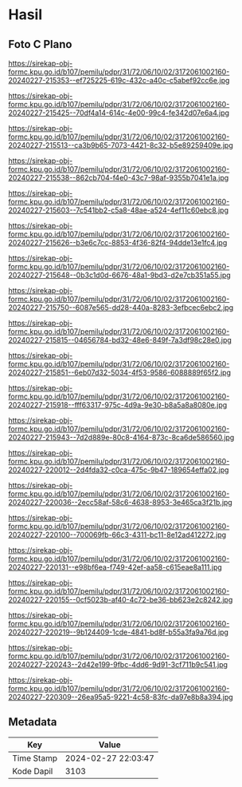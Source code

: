 # Hasil

## Foto C Plano

https://sirekap-obj-formc.kpu.go.id/b107/pemilu/pdpr/31/72/06/10/02/3172061002160-20240227-215353--ef725225-619c-432c-a40c-c5abef92cc6e.jpg

https://sirekap-obj-formc.kpu.go.id/b107/pemilu/pdpr/31/72/06/10/02/3172061002160-20240227-215425--70df4a14-614c-4e00-99c4-fe342d07e6a4.jpg

https://sirekap-obj-formc.kpu.go.id/b107/pemilu/pdpr/31/72/06/10/02/3172061002160-20240227-215513--ca3b9b65-7073-4421-8c32-b5e89259409e.jpg

https://sirekap-obj-formc.kpu.go.id/b107/pemilu/pdpr/31/72/06/10/02/3172061002160-20240227-215538--862cb704-f4e0-43c7-98af-9355b7041e1a.jpg

https://sirekap-obj-formc.kpu.go.id/b107/pemilu/pdpr/31/72/06/10/02/3172061002160-20240227-215603--7c541bb2-c5a8-48ae-a524-4ef11c60ebc8.jpg

https://sirekap-obj-formc.kpu.go.id/b107/pemilu/pdpr/31/72/06/10/02/3172061002160-20240227-215626--b3e6c7cc-8853-4f36-82f4-94dde13e1fc4.jpg

https://sirekap-obj-formc.kpu.go.id/b107/pemilu/pdpr/31/72/06/10/02/3172061002160-20240227-215648--0b3c1d0d-6676-48a1-9bd3-d2e7cb351a55.jpg

https://sirekap-obj-formc.kpu.go.id/b107/pemilu/pdpr/31/72/06/10/02/3172061002160-20240227-215750--6087e565-dd28-440a-8283-3efbcec6ebc2.jpg

https://sirekap-obj-formc.kpu.go.id/b107/pemilu/pdpr/31/72/06/10/02/3172061002160-20240227-215815--04656784-bd32-48e6-849f-7a3df98c28e0.jpg

https://sirekap-obj-formc.kpu.go.id/b107/pemilu/pdpr/31/72/06/10/02/3172061002160-20240227-215851--6eb07d32-5034-4f53-9586-6088889f65f2.jpg

https://sirekap-obj-formc.kpu.go.id/b107/pemilu/pdpr/31/72/06/10/02/3172061002160-20240227-215918--fff63317-975c-4d9a-9e30-b8a5a8a8080e.jpg

https://sirekap-obj-formc.kpu.go.id/b107/pemilu/pdpr/31/72/06/10/02/3172061002160-20240227-215943--7d2d889e-80c8-4164-873c-8ca6de586560.jpg

https://sirekap-obj-formc.kpu.go.id/b107/pemilu/pdpr/31/72/06/10/02/3172061002160-20240227-220012--2d4fda32-c0ca-475c-9b47-189654effa02.jpg

https://sirekap-obj-formc.kpu.go.id/b107/pemilu/pdpr/31/72/06/10/02/3172061002160-20240227-220036--2ecc58af-58c6-4638-8953-3e465ca3f21b.jpg

https://sirekap-obj-formc.kpu.go.id/b107/pemilu/pdpr/31/72/06/10/02/3172061002160-20240227-220100--700069fb-66c3-4311-bc11-8e12ad412272.jpg

https://sirekap-obj-formc.kpu.go.id/b107/pemilu/pdpr/31/72/06/10/02/3172061002160-20240227-220131--e98bf6ea-f749-42ef-aa58-c615eae8a111.jpg

https://sirekap-obj-formc.kpu.go.id/b107/pemilu/pdpr/31/72/06/10/02/3172061002160-20240227-220155--0cf5023b-af40-4c72-be36-bb623e2c8242.jpg

https://sirekap-obj-formc.kpu.go.id/b107/pemilu/pdpr/31/72/06/10/02/3172061002160-20240227-220219--9b124409-1cde-4841-bd8f-b55a3fa9a76d.jpg

https://sirekap-obj-formc.kpu.go.id/b107/pemilu/pdpr/31/72/06/10/02/3172061002160-20240227-220243--2d42e199-9fbc-4dd6-9d91-3cf711b9c541.jpg

https://sirekap-obj-formc.kpu.go.id/b107/pemilu/pdpr/31/72/06/10/02/3172061002160-20240227-220309--26ea95a5-9221-4c58-83fc-da97e8b8a394.jpg


## Metadata

| Key        | Value               |
| ---------- | ------------------- |
| Time Stamp | 2024-02-27 22:03:47 |
| Kode Dapil | 3103                |



